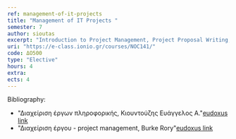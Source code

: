 ```yaml
---
ref: management-of-it-projects
title: "Management of IT Projects "
semester: 7
author: sioutas
excerpt: "Introduction to Project Management, Project Proposal Writing, Project Profiling, Project Phases and Organization, Understanding and Meeting Client Expectations, Working with People on Projects, Communication Technologies, Starting a Project , Project Time Management , Estimating and Managing Costs, Managing Project Quality, Managing Project Risk, Project Procurement and Closure. "
uri: "https://e-class.ionio.gr/courses/NOC141/"
code: ΔΟ500
type: "Elective"
hours: 4
extra: 
ects: 4
---
```



Bibliography: 
  - "Διαχείριση έργων πληροφορικής, Κιουντούζης Ευάγγελος Α."[eudoxus link](https://service.eudoxus.gr/search/#a/id:22698/0)
  - "Διαχείριση έργου - project management, Burke Rory"[eudoxus link](https://service.eudoxus.gr/search/#a/id:11499/0)
